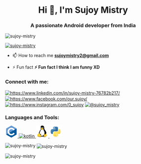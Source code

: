 <h1 align="center">Hi 👋, I'm Sujoy Mistry</h1>
<h3 align="center">A passionate Android developer from India</h3>

<p align="left"> <img src="https://komarev.com/ghpvc/?username=sujoy-mistry&label=Profile%20views&color=0e75b6&style=flat" alt="sujoy-mistry" /> </p>

<p align="left"> <a href="https://github.com/ryo-ma/github-profile-trophy"><img src="https://github-profile-trophy.vercel.app/?username=sujoy-mistry" alt="sujoy-mistry" /></a> </p>

- 📫 How to reach me **sujoymistry2@gmail.com**

- ⚡ Fun fact **⚡ Fun fact I think I am funny XD**

<h3 align="left">Connect with me:</h3>
<p align="left">
<a href="https://linkedin.com/in/https://www.linkedin.com/in/sujoy-mistry-76782b217/" target="blank"><img align="center" src="https://raw.githubusercontent.com/rahuldkjain/github-profile-readme-generator/master/src/images/icons/Social/linked-in-alt.svg" alt="https://www.linkedin.com/in/sujoy-mistry-76782b217/" height="30" width="40" /></a>
<a href="https://fb.com/https://www.facebook.com/our.sujoy/" target="blank"><img align="center" src="https://raw.githubusercontent.com/rahuldkjain/github-profile-readme-generator/master/src/images/icons/Social/facebook.svg" alt="https://www.facebook.com/our.sujoy/" height="30" width="40" /></a>
<a href="https://instagram.com/https://www.instagram.com/0_sujoy" target="blank"><img align="center" src="https://raw.githubusercontent.com/rahuldkjain/github-profile-readme-generator/master/src/images/icons/Social/instagram.svg" alt="https://www.instagram.com/0_sujoy" height="30" width="40" /></a>
<a href="https://www.hackerrank.com/@sujoy_mistry" target="blank"><img align="center" src="https://raw.githubusercontent.com/rahuldkjain/github-profile-readme-generator/master/src/images/icons/Social/hackerrank.svg" alt="@sujoy_mistry" height="30" width="40" /></a>
</p>

<h3 align="left">Languages and Tools:</h3>
<p align="left"> <a href="https://www.cprogramming.com/" target="_blank"> <img src="https://raw.githubusercontent.com/devicons/devicon/master/icons/c/c-original.svg" alt="c" width="40" height="40"/> </a> <a href="https://kotlinlang.org" target="_blank"> <img src="https://www.vectorlogo.zone/logos/kotlinlang/kotlinlang-icon.svg" alt="kotlin" width="40" height="40"/> </a> <a href="https://www.linux.org/" target="_blank"> <img src="https://raw.githubusercontent.com/devicons/devicon/master/icons/linux/linux-original.svg" alt="linux" width="40" height="40"/> </a> <a href="https://www.python.org" target="_blank"> <img src="https://raw.githubusercontent.com/devicons/devicon/master/icons/python/python-original.svg" alt="python" width="40" height="40"/> </a> </p>

<p><img align="left" src="https://github-readme-stats.vercel.app/api/top-langs?username=sujoy-mistry&show_icons=true&locale=en&layout=compact" alt="sujoy-mistry" /></p>

<p>&nbsp;<img align="center" src="https://github-readme-stats.vercel.app/api?username=sujoy-mistry&show_icons=true&locale=en" alt="sujoy-mistry" /></p>

<p><img align="center" src="https://github-readme-streak-stats.herokuapp.com/?user=sujoy-mistry&" alt="sujoy-mistry" /></p>
